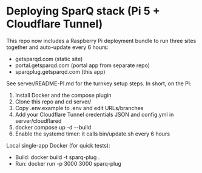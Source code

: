 # Deploying SparQ stack (Pi 5 + Cloudflare Tunnel)

This repo now includes a Raspberry Pi deployment bundle to run three sites together and auto-update every 6 hours:

- getsparqd.com (static site)
- portal.getsparqd.com (portal app from separate repo)
- sparqplug.getsparqd.com (this app)

See server/README-PI.md for the turnkey setup steps. In short, on the Pi:

1) Install Docker and the compose plugin
2) Clone this repo and cd server/
3) Copy .env.example to .env and edit URLs/branches
4) Add your Cloudflare Tunnel credentials JSON and config.yml in server/cloudflared
5) docker compose up -d --build
6) Enable the systemd timer: it calls bin/update.sh every 6 hours

Local single-app Docker (for quick tests):

- Build: docker build -t sparq-plug .
- Run: docker run -p 3000:3000 sparq-plug
